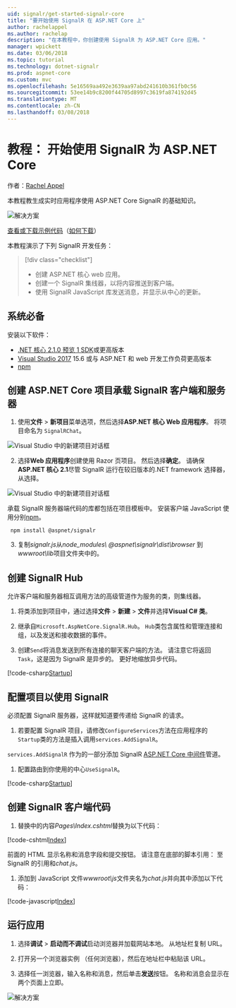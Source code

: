 ```yaml
---
uid: signalr/get-started-signalr-core
title: "要开始使用 SignalR 在 ASP.NET Core 上"
author: rachelappel
ms.author: rachelap
description: "在本教程中，你创建使用 SignalR 为 ASP.NET Core 应用。"
manager: wpickett
ms.date: 03/06/2018
ms.topic: tutorial
ms.technology: dotnet-signalr
ms.prod: aspnet-core
ms.custom: mvc
ms.openlocfilehash: 5e16569aa492e3639aa97abd241610b361fb0c56
ms.sourcegitcommit: 53ee14b9c8200f44705d8997c3619fa874192d45
ms.translationtype: MT
ms.contentlocale: zh-CN
ms.lasthandoff: 03/08/2018
---
```

# <a name="tutorial-get-started-with-signalr-for-aspnet-core"></a>教程： 开始使用 SignalR 为 ASP.NET Core

作者：[Rachel Appel](https://twitter.com/rachelappel)

本教程教生成实时应用程序使用 ASP.NET Core SignalR 的基础知识。

   ![解决方案](get-started-signalr-core/_static/signalr-get-started-finished.png)

[查看或下载示例代码](https://github.com/aspnet/Docs/tree/master/aspnetcore/signalr/get-started-signalr-core/sample/)（[如何下载](xref:tutorials/index#how-to-download-a-sample)）

本教程演示了下列 SignalR 开发任务：

> [!div class="checklist"]
> * 创建 ASP.NET 核心 web 应用。
> * 创建一个 SignalR 集线器，以将内容推送到客户端。
> * 使用 SignalR JavaScript 库发送消息，并显示从中心的更新。

## <a name="prerequisites"></a>系统必备

安装以下软件：

* [.NET 核心 2.1.0 预览 1 SDK](https://www.microsoft.com/net/download/dotnet-core/sdk-2.1.300-preview1)或更高版本
* [Visual Studio 2017](https://www.visualstudio.com/downloads/) 15.6 或与 ASP.NET 和 web 开发工作负荷更高版本
* [npm](https://www.npmjs.com/get-npm)

## <a name="create-an-aspnet-core-project-that-hosts-signalr-client-and-server"></a>创建 ASP.NET Core 项目承载 SignalR 客户端和服务器

1. 使用**文件** > **新项目**菜单选项，然后选择**ASP.NET 核心 Web 应用程序**。 将项目命名为 `SignalRChat`。

  ![Visual Studio 中的新建项目对话框](get-started-signalr-core/_static/signalr-new-project-dialog.png)

2. 选择**Web 应用程序**创建使用 Razor 页项目。 然后选择**确定**。 请确保**ASP.NET 核心 2.1**尽管 SignalR 运行在较旧版本的.NET framework 选择器，从选择。

  ![Visual Studio 中的新建项目对话框](get-started-signalr-core/_static/signalr-new-project-choose-type.png)

  承载 SignalR 服务器端代码的库都包括在项目模板中。 安装客户端 JavaScript 使用分别[npm](https://www.npmjs.com/)。

  ```console
   npm install @aspnet/signalr
  ```

3. 复制*signalr.js*从*node_modules\\ @aspnet\signalr\dist\browser* 到*wwwroot\lib*项目文件夹中的。

## <a name="create-the-signalr-hub"></a>创建 SignalR Hub

允许客户端和服务器相互调用方法的高级管道作为服务的类，则集线器。

1. 将类添加到项目中，通过选择**文件** > **新建** > **文件**并选择**Visual C# 类**。 

1. 继承自`Microsoft.AspNetCore.SignalR.Hub`。 `Hub`类包含属性和管理连接和组，以及发送和接收数据的事件。

1. 创建`Send`将消息发送到所有连接的聊天客户端的方法。 请注意它将返回`Task`，这是因为 SignalR 是异步的。 更好地缩放异步代码。

  [!code-csharp[Startup](get-started-signalr-core/sample/Hubs/ChatHub.cs?range=7-14)]

## <a name="configure-the-project-to-use-signalr"></a>配置项目以使用 SignalR

必须配置 SignalR 服务器，这样就知道要传递给 SignalR 的请求。

1. 若要配置 SignalR 项目，请修改`ConfigureServices`方法在应用程序的`Startup`类的方法是插入调用`services.AddSignalR`。

  `services.AddSignalR` 作为的一部分添加 SignalR [ASP.NET Core 中间件](xref:fundamentals/middleware/index)管道。

1. 配置路由到你使用的中心`UseSignalR`。

  [!code-csharp[Startup](get-started-signalr-core/sample/Startup.cs?highlight=22,40-43)]

## <a name="create-the-signalr-client-code"></a>创建 SignalR 客户端代码

1. 替换中的内容*Pages\Index.cshtml*替换为以下代码：

  [!code-cshtml[Index](get-started-signalr-core/sample/Pages/Index.cshtml)]

  前面的 HTML 显示名称和消息字段和提交按钮。 请注意在底部的脚本引用： 至 SignalR 的引用和*chat.js*。

1. 添加到 JavaScript 文件*wwwroot\js*文件夹名为*chat.js*并向其中添加以下代码：

  [!code-javascript[Index](get-started-signalr-core/sample/wwwroot/js/chat.js)]

## <a name="run-the-app"></a>运行应用

1. 选择**调试** > **启动而不调试**启动浏览器并加载网站本地。 从地址栏复制 URL。

1. 打开另一个浏览器实例 （任何浏览器），然后在地址栏中粘贴该 URL。

1. 选择任一浏览器，输入名称和消息，然后单击**发送**按钮。 名称和消息会显示在两个页面上立即。

  ![解决方案](get-started-signalr-core/_static/signalr-get-started-finished.png)
